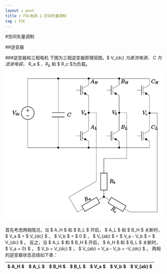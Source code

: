 ```yaml
---
layout : post
title : FOC电调-1-空间矢量调制
tag : FOC
---
```


#空间矢量调制

##逆变器

###逆变器和三相电机
下图为三相逆变器原理简图。$ V_{dc} $为直流电源，$ C $为滤波电容，$ R_a $ 、$R_b$ 和 $ R_c $为负载。

![](/image/three_phase_bridge.svg "图1：逆变器与三相电机简图")

首先考虑两相情况，当 $ A_H $ 和 $ B_L $ 开启， $ A_L $ 和 $ B_H $ 关断时， $ V_a $ = $ V_{dc} $ ， $ V_b $ = $ 0 $ ， $ V_{ab} $ = $ V_a - V_b $ = $ V_{dc} $ 。
反之，当 $ A_L $ 和 $ B_H $ 开启， $ A_H $ 和 $ B_L $ 关断时， $ V_a = 0} $ ， $ V_b = V_{dc} $ ， $ V_{ab} = V_a - V_b = -V_{dc} $ 。
两相的逆变器状态总结如下表：

| $ A_H $ | $ A_L $ | $ B_H $ | $ B_L $ | $ V_a $ | $ V_b $ | $ V_{ab} $ |
|---------|---------|---------|---------|---------|---------|------------|

